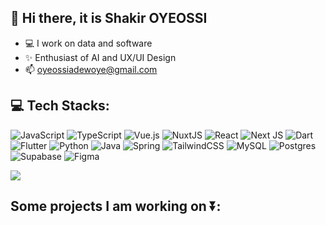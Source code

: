 ## 👋 Hi there, it is Shakir OYEOSSI
- 💻 I work on data and software
- ✨ Enthusiast of AI and UX/UI Design
- 📫 oyeossiadewoye@gmail.com


<!-- [![LinkedIn](https://img.shields.io/badge/LinkedIn-%230077B5.svg?logo=linkedin&logoColor=white)](https://linkedin.com/in/shakiroye) [![Twitter](https://img.shields.io/badge/Twitter-%231DA1F2.svg?logo=Twitter&logoColor=white)](https://twitter.com/shakiroye)  -->

## 💻 Tech Stacks:
![JavaScript](https://img.shields.io/badge/javascript-%23323330.svg?style=for-the-badge&logo=javascript&logoColor=%23F7DF1E) ![TypeScript](https://img.shields.io/badge/typescript-%23007ACC.svg?style=for-the-badge&logo=typescript&logoColor=white) ![Vue.js](https://img.shields.io/badge/vuejs-%2335495e.svg?style=for-the-badge&logo=vuedotjs&logoColor=%234FC08D) ![NuxtJS](https://img.shields.io/badge/Nuxt-black?style=for-the-badge&logo=nuxt.js&logoColor=white) ![React](https://img.shields.io/badge/react-%2320232a.svg?style=for-the-badge&logo=react&logoColor=%2361DAFB) ![Next JS](https://img.shields.io/badge/Next-black?style=for-the-badge&logo=next.js&logoColor=white) ![Dart](https://img.shields.io/badge/dart-%230175C2.svg?style=for-the-badge&logo=dart&logoColor=white) ![Flutter](https://img.shields.io/badge/Flutter-%2302569B.svg?style=for-the-badge&logo=Flutter&logoColor=white) ![Python](https://img.shields.io/badge/python-3670A0?style=for-the-badge&logo=python&logoColor=ffdd54) ![Java](https://img.shields.io/badge/java-%23ED8B00.svg?style=for-the-badge&logo=java&logoColor=white) ![Spring](https://img.shields.io/badge/spring-%236DB33F.svg?style=for-the-badge&logo=spring&logoColor=white) ![TailwindCSS](https://img.shields.io/badge/tailwindcss-%2338B2AC.svg?style=for-the-badge&logo=tailwind-css&logoColor=white) ![MySQL](https://img.shields.io/badge/mysql-%2300f.svg?style=for-the-badge&logo=mysql&logoColor=white) ![Postgres](https://img.shields.io/badge/postgres-%23316192.svg?style=for-the-badge&logo=postgresql&logoColor=white) 	![Supabase](https://img.shields.io/badge/Supabase-3ECF8E?style=for-the-badge&logo=supabase&logoColor=white) 	![Figma](https://img.shields.io/badge/figma-%23F24E1E.svg?style=for-the-badge&logo=figma&logoColor=white)

<!-- ![](https://github-readme-stats.vercel.app/api/top-langs/?username=shakiroye&theme=vue-dark&hide_border=true&include_all_commits=true&count_private=true&layout=compact)<br/> -->
<!-- ![](https://github-readme-stats.vercel.app/api?username=shakiroye&theme=vue-dark&hide_border=true&include_all_commits=true&count_private=true) -->
![](https://github-readme-streak-stats.herokuapp.com/?user=shakiroye&theme=vue-dark&hide_border=true)<br/>

## Some projects I am working on ⏬:
